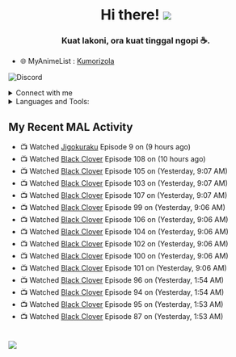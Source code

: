 <h1 align="center">Hi there! <img src="https://media.giphy.com/media/hvRJCLFzcasrR4ia7z/giphy.gif" width="25px"> </h1>
<h3 align="center">Kuat lakoni, ora kuat tinggal ngopi ☕.</h3>

- 🌐 MyAnimeList : [Kumorizola](https://myanimelist.net/animelist/Kumorizola)

![Discord](https://discord.c99.nl/widget/theme-3/761213268009943051.png)
<details>
      <summary>Connect with me</summary>
    <p align="left">
        <a href="https://www.facebook.com/kumori.hartley.1" target="blank"><img align="center"
                src="https://raw.githubusercontent.com/rahuldkjain/github-profile-readme-generator/master/src/images/icons/Social/facebook.svg"
                alt="kumori hartley" height="30" width="40" /></a>
        <a href="https://www.instagram.com/kumorizola/" target="blank"><img align="center"
                src="https://raw.githubusercontent.com/rahuldkjain/github-profile-readme-generator/master/src/images/icons/Social/instagram.svg"
                alt="kumorizola" height="30" width="40" /></a>
        <a href="https://discord.com" target="blank"><img align="center"
                src="https://raw.githubusercontent.com/rahuldkjain/github-profile-readme-generator/master/src/images/icons/Social/discord.svg"
                alt="Kumori#5882" height="30" width="40" /></a>
    </p>
</details>

<details>
    <summary align="left">Languages and Tools:</summary>
<p align="left">
      <a href="https://www.w3schools.com/css/" target="_blank">
        <img src="https://raw.githubusercontent.com/devicons/devicon/master/icons/css3/css3-original-wordmark.svg"
            alt="css3" width="40" height="40" /> </a> <a href="https://www.w3.org/html/" target="_blank"> <img
            src="https://raw.githubusercontent.com/devicons/devicon/master/icons/html5/html5-original-wordmark.svg"
            alt="html5" width="40" height="40" /> </a> <a href="https://www.java.com" target="_blank"> <img
            src="https://raw.githubusercontent.com/devicons/devicon/master/icons/java/java-original.svg" alt="java"
            width="40" height="40" /> </a> <a href="https://developer.mozilla.org/en-US/docs/Web/JavaScript"
            target="_blank"> <img
            src="https://raw.githubusercontent.com/devicons/devicon/master/icons/javascript/javascript-original.svg"
            alt="javascript" width="40" height="40" /> </a> <a href="https://nodejs.org" target="_blank"> <img
            src="https://raw.githubusercontent.com/devicons/devicon/master/icons/nodejs/nodejs-original-wordmark.svg"
            alt="nodejs" width="40" height="40" /> </a> <a href="https://www.python.org" target="_blank"> <img
            src="https://raw.githubusercontent.com/devicons/devicon/master/icons/python/python-original.svg"
            alt="python" width="40" height="40" /> </a> <a href="https://www.typescriptlang.org/" target="_blank"> <img
            src="https://raw.githubusercontent.com/devicons/devicon/master/icons/typescript/typescript-original.svg" 
            alt="typescript" width="40" height="40" /> </a> <a href="https://www.photoshop.com/en" target="_blank"> <img
            src="https://upload.wikimedia.org/wikipedia/commons/a/af/Adobe_Photoshop_CC_icon.svg" alt="photoshop" width="40" height="40"/> </a>
            <a href="https://www.adobe.com/products/premiere.html" target="_blank"> <img
            src="https://upload.wikimedia.org/wikipedia/commons/4/40/Adobe_Premiere_Pro_CC_icon.svg" alt="Premiere pro" width="40" height="40"/> </a>
            <a href="https://www.adobe.com/in/products/illustrator.html" target="_blank"> <img 
            src="https://upload.wikimedia.org/wikipedia/commons/f/fb/Adobe_Illustrator_CC_icon.svg" alt="illustrator" width="40" height="40"/> </a>
      
 </details>
 
 <h2> My Recent MAL Activity</h2>
<!-- MAL_ACTIVITY:start -->

- 📺 Watched [Jigokuraku](https://MyAnimeList.net/anime.php?id=46569) Episode 9 on (9 hours ago)
- 📺 Watched [Black Clover](https://MyAnimeList.net/anime.php?id=34572) Episode 108 on (10 hours ago)
- 📺 Watched [Black Clover](https://MyAnimeList.net/anime.php?id=34572) Episode 105 on (Yesterday, 9:07 AM)
- 📺 Watched [Black Clover](https://MyAnimeList.net/anime.php?id=34572) Episode 103 on (Yesterday, 9:07 AM)
- 📺 Watched [Black Clover](https://MyAnimeList.net/anime.php?id=34572) Episode 107 on (Yesterday, 9:07 AM)
- 📺 Watched [Black Clover](https://MyAnimeList.net/anime.php?id=34572) Episode 99 on (Yesterday, 9:06 AM)
- 📺 Watched [Black Clover](https://MyAnimeList.net/anime.php?id=34572) Episode 106 on (Yesterday, 9:06 AM)
- 📺 Watched [Black Clover](https://MyAnimeList.net/anime.php?id=34572) Episode 104 on (Yesterday, 9:06 AM)
- 📺 Watched [Black Clover](https://MyAnimeList.net/anime.php?id=34572) Episode 102 on (Yesterday, 9:06 AM)
- 📺 Watched [Black Clover](https://MyAnimeList.net/anime.php?id=34572) Episode 100 on (Yesterday, 9:06 AM)
- 📺 Watched [Black Clover](https://MyAnimeList.net/anime.php?id=34572) Episode 101 on (Yesterday, 9:06 AM)
- 📺 Watched [Black Clover](https://MyAnimeList.net/anime.php?id=34572) Episode 96 on (Yesterday, 1:54 AM)
- 📺 Watched [Black Clover](https://MyAnimeList.net/anime.php?id=34572) Episode 94 on (Yesterday, 1:54 AM)
- 📺 Watched [Black Clover](https://MyAnimeList.net/anime.php?id=34572) Episode 95 on (Yesterday, 1:53 AM)
- 📺 Watched [Black Clover](https://MyAnimeList.net/anime.php?id=34572) Episode 87 on (Yesterday, 1:53 AM)

<!-- MAL_ACTIVITY:end -->

  
<h2 align="left"> <img src="https://media.discordapp.net/attachments/918405470073520168/919220018355523584/ezgif.com-gif-maker_1.gif">
